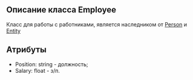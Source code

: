 ## Описание класса Employee
Класс для работы с работниками, является наследником от [Person](https://github.com/mrsmyc/itsaboutsmyc/blob/master/Person.md) и [Entity](https://github.com/mrsmyc/itsaboutsmyc/blob/master/Entity.md)
## Атрибуты
* Position: string - должность;
* Salary: float - з/п.
